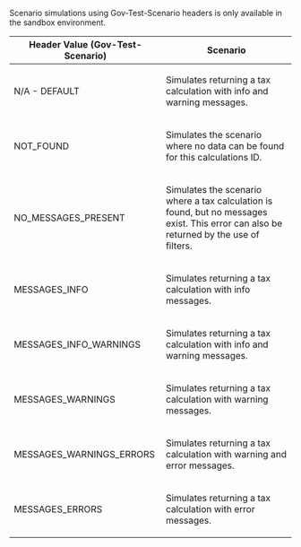 <p>Scenario simulations using Gov-Test-Scenario headers is only available in the sandbox environment.</p>
<table>
    <thead>
        <tr>
            <th>Header Value (Gov-Test-Scenario)</th>
            <th>Scenario</th>
        </tr>
    </thead>
    <tbody> 
        <tr>
            <td><p>N/A - DEFAULT</p></td>
            <td><p>Simulates returning a tax calculation with info and warning messages.</p></td>
        </tr>
        <tr>
            <td><p>NOT_FOUND</p></td>
            <td><p>Simulates the scenario where no data can be found for this calculations ID.</p></td>
        </tr> 
        <tr>
            <td><p>NO_MESSAGES_PRESENT</p></td>
            <td><p>Simulates the scenario where a tax calculation is found, but no messages exist. This error can also be returned by the use of filters.</p></td>
        <tr>
        <tr>
            <td><p>MESSAGES_INFO</p></td>
            <td><p>Simulates returning a tax calculation with info messages.</p></td>
        <tr>        
        <tr>
            <td><p>MESSAGES_INFO_WARNINGS</p></td>
            <td><p>Simulates returning a tax calculation with info and warning messages.</p></td>
        <tr>       
        <tr>
            <td><p>MESSAGES_WARNINGS</p></td>
            <td><p>Simulates returning a tax calculation with warning messages.</p></td>
        <tr>
        <tr>
            <td><p>MESSAGES_WARNINGS_ERRORS</p></td>
            <td><p>Simulates returning a tax calculation with warning and error messages.</p></td>
        <tr>
        <tr>
            <td><p>MESSAGES_ERRORS</p></td>
            <td><p>Simulates returning a tax calculation with error messages.</p></td>
        <tr>
    </tbody>
</table>